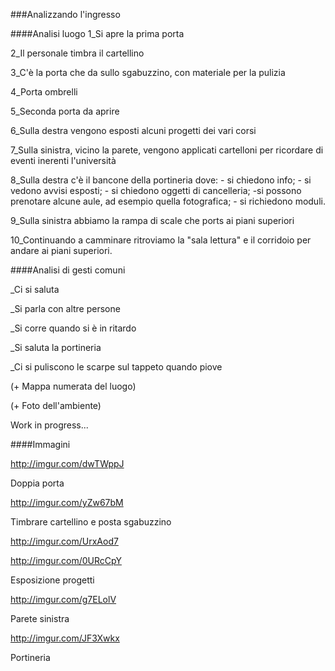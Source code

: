 ###Analizzando l'ingresso

####Analisi luogo
1_Si apre la prima porta 

2_Il personale timbra il cartellino

3_C'è la porta che da sullo sgabuzzino, con materiale per la pulizia

4_Porta ombrelli

5_Seconda porta da aprire

6_Sulla destra vengono esposti alcuni progetti dei vari corsi

7_Sulla sinistra, vicino la parete, vengono applicati cartelloni per ricordare di eventi inerenti l'università

8_Sulla destra c'è il bancone della portineria dove: - si chiedono info; - si vedono avvisi esposti; - si chiedono oggetti di cancelleria; -si possono prenotare alcune aule, ad esempio quella fotografica; - si richiedono moduli.

9_Sulla sinistra abbiamo la rampa di scale che ports ai piani superiori

10_Continuando a camminare ritroviamo la "sala lettura" e il corridoio per andare ai piani superiori. 


####Analisi di gesti comuni 

_Ci si saluta

_Si parla con altre persone 

_Si corre quando si è in ritardo

_Si saluta la portineria 

_Ci si puliscono le scarpe sul tappeto quando piove 

(+ Mappa numerata del luogo) 

(+ Foto dell'ambiente) 

Work in progress...

####Immagini 

http://imgur.com/dwTWppJ

Doppia porta 

http://imgur.com/yZw67bM

Timbrare cartellino e posta sgabuzzino 

http://imgur.com/UrxAod7

http://imgur.com/0URcCpY

Esposizione progetti 

http://imgur.com/g7ELolV

Parete sinistra 

http://imgur.com/JF3Xwkx

Portineria 







